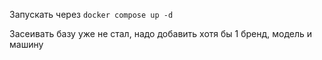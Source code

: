 Запускать через `docker compose up -d`

Засеивать базу уже не стал, надо добавить хотя бы 1 бренд, модель и машину

